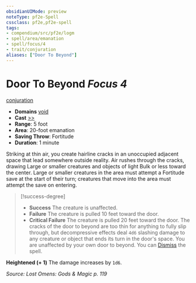 ```yaml
---
obsidianUIMode: preview
noteType: pf2e-Spell
cssclass: pf2e,pf2e-spell
tags:
- compendium/src/pf2e/logm
- spell/area/emanation
- spell/focus/4
- trait/conjuration
aliases: ["Door To Beyond"]
---
```

# Door To Beyond *Focus 4*   
[conjuration](rules/traits/conjuration.md "Conjuration School Trait")  

- **Domains** [void](compendium/setting/domains.md#Void)
- **Cast** [>>](rules/core-rulebook/chapter-9-playing-the-game.md#Actions "Two-Action") 
- **Range**: 5 foot
- **Area**: 20-foot emanation
- **Saving Throw**: Fortitude
- **Duration**: 1 minute

Striking at thin air, you create hairline cracks in an unoccupied adjacent space that lead somewhere outside reality. Air rushes through the cracks, drawing Large or smaller creatures and objects of light Bulk or less toward the center. Large or smaller creatures in the area must attempt a Fortitude save at the start of their turn; creatures that move into the area must attempt the save on entering.

> [!success-degree] 
> - **Success** The creature is unaffected.
> - **Failure** The creature is pulled 10 feet toward the door.
> - **Critical Failure** The creature is pulled 20 feet toward the door. The cracks of the door to beyond are too thin for anything to fully slip through, but decompressive effects deal `4d6` slashing damage to any creature or object that ends its turn in the door's space. You are unaffected by your own door to beyond. You can [Dismiss](rules/actions/dismiss.md) the spell.

**Heightened (+ 1)** The damage increases by `1d6`.

*Source: Lost Omens: Gods & Magic p. 119*